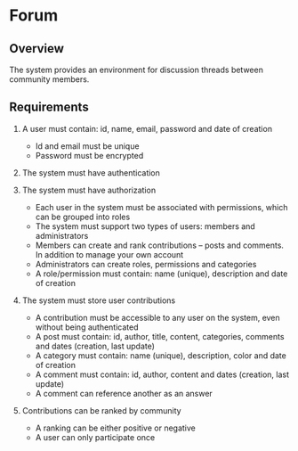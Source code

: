 # Forum

## Overview

The system provides an environment for discussion threads between community members.

## Requirements

1. A user must contain: id, name, email, password and date of creation

   - Id and email must be unique
   - Password must be encrypted

2. The system must have authentication

3. The system must have authorization

   - Each user in the system must be associated with permissions, which can be grouped into roles
   - The system must support two types of users: members and administrators
   - Members can create and rank contributions – posts and comments. In addition to manage your own account
   - Administrators can create roles, permissions and categories
   - A role/permission must contain: name (unique), description and date of creation

4. The system must store user contributions

   - A contribution must be accessible to any user on the system, even without being authenticated
   - A post must contain: id, author, title, content, categories, comments and dates (creation, last update)
   - A category must contain: name (unique), description, color and date of creation
   - A comment must contain: id, author, content and dates (creation, last update)
   - A comment can reference another as an answer

5. Contributions can be ranked by community

   - A ranking can be either positive or negative
   - A user can only participate once
